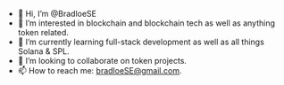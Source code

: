 - 👋 Hi, I’m @BradloeSE
- 👀 I’m interested in blockchain and blockchain tech as well as anything token related.
- 🌱 I’m currently learning full-stack development as well as all things Solana & SPL.
- 💞️ I’m looking to collaborate on token projects.
- 📫 How to reach me: bradloeSE@gmail.com.

<!---
BradloeSE/BradloeSE is a ✨ special ✨ repository because its `README.md` (this file) appears on your GitHub profile.
You can click the Preview link to take a look at your changes.
--->
